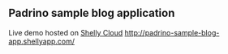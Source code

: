 ## Padrino sample blog application

Live demo hosted on [Shelly Cloud](https://shellycloud.com) http://padrino-sample-blog-app.shellyapp.com/
